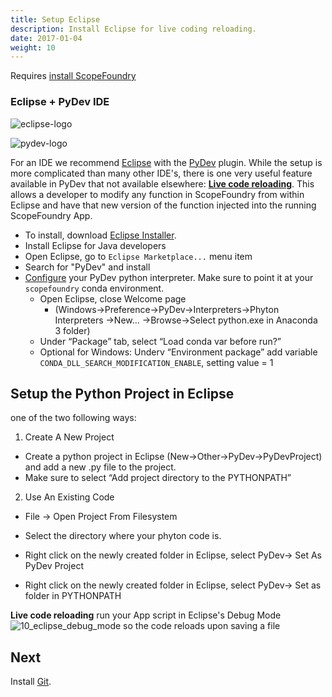 ```yaml
---
title: Setup Eclipse
description: Install Eclipse for live coding reloading.
date: 2017-01-04
weight: 10
---
```


[anaconda_dl]: https://www.continuum.io/downloads
[Eclipse]: http://www.eclipse.org
[PyDev]: http://www.pydev.org
[conda_env]: http://conda.pydata.org/docs/using/envs.html
[install ScopeFoundry]: /docs/1_getting-started/
[Qt Creator]: https://www.qt.io/offline-installers

Requires [install ScopeFoundry]


### Eclipse + PyDev IDE

![eclipse-logo](../eclipse-logo.png)

![pydev-logo](../pydev-logo.png)

For an IDE we recommend [Eclipse] with the [PyDev] plugin. While the setup is more complicated than many other IDE's, there is one very useful feature available in PyDev that not available elsewhere: [**Live code reloading**](http://www.pydev.org/manual_adv_debugger_auto_reload.html). This allows a developer to modify any function in ScopeFoundry from within Eclipse and have that new version of the function injected into the running ScopeFoundry App. 

- To install, download [Eclipse Installer](http://www.eclipse.org/downloads/).
- Install Eclipse for Java developers
- Open Eclipse, go to `Eclipse Marketplace...` menu item
- Search for "PyDev" and install
- [Configure](http://www.pydev.org/manual_101_interpreter.html) your PyDev python interpreter. Make sure to point it at your `scopefoundry` conda environment.
  - Open Eclipse, close Welcome page
    - (Windows->Preference->PyDev->Interpreters->Phyton Interpreters ->New… ->Browse->Select python.exe in Anaconda 3 folder)
  - Under “Package” tab, select “Load conda var before run?”
  - Optional for Windows: Underv “Environment package” add variable `CONDA_DLL_SEARCH_MODIFICATION_ENABLE`, setting value = 1

## Setup the Python Project in Eclipse

one of the two following ways:

1. Create A New Project
  - Create a python project in Eclipse (New->Other->PyDev->PyDevProject) and add a new .py file to the project.
  - Make sure to select “Add project directory to the PYTHONPATH”

2. Use An Existing Code
  - File -> Open Project From Filesystem
  
  - Select the directory where your phyton code is.
  
  - Right click on the newly created folder in Eclipse, select PyDev-> Set As PyDev Project
  
  - Right click on the newly created folder in Eclipse, select PyDev-> Set as folder in PYTHONPATH

**Live code reloading** run your App script in Eclipse's Debug Mode ![10_eclipse_debug_mode](../10_eclipse_debug_mode.png) so the code reloads upon saving a file





## Next 

Install [Git](../20_git).
